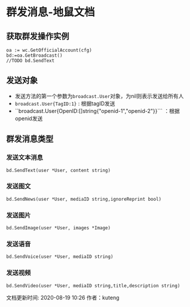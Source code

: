 # 群发消息-地鼠文档

## 获取群发操作实例 <a id="fscrxa"></a>

```text
oa := wc.GetOfficialAccount(cfg)
bd:=oa.GetBroadcast()
//TODO bd.SendText
```

## 发送对象 <a id="48mz38"></a>

* 发送方法的第一个参数为`broadcast.User`对象，为nil则表示发送给所有人
* `broadcast.User{TagID:1}` : 根据tagID发送
* ``broadcast.User{OpenID:[]string{"openid-1","openid-2"}}``` ：根据openid发送

## 群发消息类型 <a id="bvyak5"></a>

### 发送文本消息 <a id="9axmg8"></a>

```text
bd.SendText(user *User, content string)
```

### 发送图文 <a id="tey5f"></a>

```text
bd.SendNews(user *User, mediaID string,ignoreReprint bool)
```

### 发送图片 <a id="9lradx"></a>

```text
bd.SendImage(user *User, images *Image)
```

### 发送语音 <a id="3n69io"></a>

```text
bd.SendVoice(user *User, mediaID string)
```

### 发送视频 <a id="95nc12"></a>

```text
bd.SendVideo(user *User, mediaID string,title,description string)
```

文档更新时间: 2020-08-19 10:26   作者：kuteng

